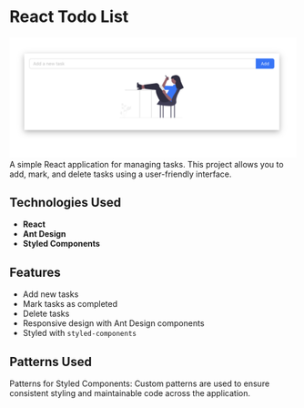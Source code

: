 # React Todo List

![Preview](src/assets/preview.png)
A simple React application for managing tasks. This project allows you to add, mark, and delete tasks using a user-friendly interface.

## Technologies Used

- **React**
- **Ant Design**
- **Styled Components**

## Features

- Add new tasks
- Mark tasks as completed
- Delete tasks
- Responsive design with Ant Design components
- Styled with `styled-components`

## Patterns Used

Patterns for Styled Components: Custom patterns are used to ensure consistent styling and maintainable code across the application.
